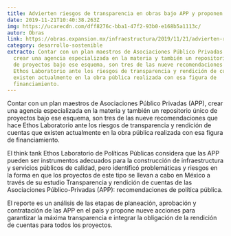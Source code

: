 ```yaml
---
title: Advierten riesgos de transparencia en obras bajo APP y proponen 9 medidas
date: 2019-11-21T10:40:38.263Z
img: https://ucarecdn.com/dff8276c-bba1-47f2-93b0-e168b5a1113c/
autor: Obras
link: https://obras.expansion.mx/infraestructura/2019/11/21/advierten-riesgos-de-transparencia-en-obras-bajo-app-y-proponen-9-medidas
category: desarrollo-sostenible
extracto: Contar con un plan maestros de Asociaciones Público Privadas (APP),
  crear una agencia especializada en la materia y también un repositorio único
  de proyectos bajo ese esquema, son tres de las nueve recomendaciones que hace
  Ethos Laboratorio ante los riesgos de transparencia y rendición de cuentas que
  existen actualmente en la obra pública realizada con esa figura de
  financiamiento.
---
```

Contar con un plan maestros de Asociaciones Público Privadas (APP), crear una agencia especializada en la materia y también un repositorio único de proyectos bajo ese esquema, son tres de las nueve recomendaciones que hace Ethos Laboratorio ante los riesgos de transparencia y rendición de cuentas que existen actualmente en la obra pública realizada con esa figura de financiamiento.

El think tank Ethos Laboratorio de Políticas Públicas considera que las APP pueden ser instrumentos adecuados para la construcción de infraestructura y servicios públicos de calidad, pero identificó problemáticas y riesgos en la forma en que los proyectos de este tipo se llevan a cabo en México a través de su estudio Transparencia y rendición de cuentas de las Asociaciones Público-Privadas (APP): recomendaciones de política pública.

El reporte es un análisis de las etapas de planeación, aprobación y contratación de las APP en el país y propone nueve acciones para garantizar la máxima transparencia e integrar la obligación de la rendición de cuentas para todos los proyectos.